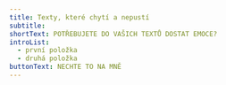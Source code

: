 ```yaml
---
title: Texty, které chytí a nepustí
subtitle: 
shortText: POTŘEBUJETE DO VAŠICH TEXTŮ DOSTAT EMOCE?
introList:
  - první položka
  - druhá položka
buttonText: NECHTE TO NA MNĚ
---
```


